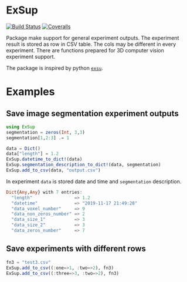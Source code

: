 # ExSup

[![Build Status](https://travis-ci.org/mjirik/ExSup.jl.svg?branch=master)](https://travis-ci.org/mjirik/ExSup.jl)
[![Coveralls](https://coveralls.io/repos/github/mjirik/ExSup.jl/badge.svg?branch=master)](https://coveralls.io/github/mjirik/ExSup.jl?branch=master)

Package make support for general experiment outputs. The experiment result is
stored as row in CSV table. The cols may be different in every experiment.
There are functions prepared for 3D computer vision experiment support.

The package is inspired by python [`exsu`](https://github.com/mjirik/exsu).


# Examples

## Save image segmentation experiment outputs
```julia
using ExSup
segmentation = zeros(Int, 3,3)
segmentation[1,2:3] .= 1

data = Dict()
data["length"] = 1.2
ExSup.datetime_to_dict!(data)
ExSup.segmentation_description_to_dict!(data, segmentation)
ExSup.add_to_csv(data, "output.csv")
```

In experiment `data` is stored date and time and  `segmentation` description.

```julia
Dict{Any,Any} with 7 entries:
  "length"                => 1.2
  "datetime"              => "2019-11-17 21:49:28"
  "data_voxel_number"     => 9
  "data_non_zeros_number" => 2
  "data_size_1"           => 3
  "data_size_2"           => 3
  "data_zeros_number"     => 7
```


## Save experiments with different rows

```julia
fn3 = "test3.csv"
ExSup.add_to_csv((:one=>1, :two=>2), fn3)
ExSup.add_to_csv((:three=>3, :two=>2), fn3)
```
